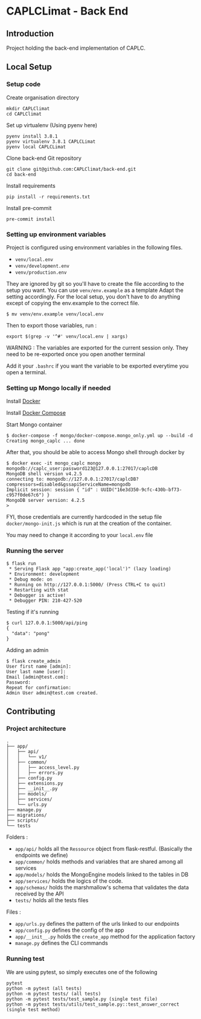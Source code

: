 # CAPLCLimat - Back End
## Introduction
Project holding the back-end implementation of CAPLC.

## Local Setup

### Setup code
Create organisation directory
```shell script
mkdir CAPLClimat
cd CAPLClimat
```

Set up virtualenv
(Using pyenv here)
```shell script
pyenv install 3.8.1
pyenv virtualenv 3.8.1 CAPLCLimat
pyenv local CAPLCLimat
```

Clone back-end Git repository
```shell script
git clone git@github.com:CAPLClimat/back-end.git
cd back-end
```

Install requirements
```shell script
pip install -r requirements.txt
```

Install pre-commit
```shell script
pre-commit install
```
### Setting up environment variables
Project is configured using environment variables in the following files.
- `venv/local.env`
- `venv/development.env`
- `venv/production.env`

They are ignored by git so you'll have to create the file according to the setup you want.
You can use `venv/env.example` as a template
Adapt the setting accordingly.
For the local setup, you don't have to do anything except of copying the env.example to the correct file.
```shell script
$ mv venv/env.example venv/local.env
```

Then to export those variables, run :
```shell script
export $(grep -v '^#' venv/local.env | xargs)
```
WARNING : The variables are exported for the current session only. They need to be re-exported
once you open another terminal

Add it your `.bashrc` if you want the variable to be exported everytime you open a terminal.

### Setting up Mongo locally if needed
Install [Docker](https://www.docker.com/get-started)

Install [Docker Compose](https://docs.docker.com/compose/install/)

Start Mongo container
```shell script
$ docker-compose -f mongo/docker-compose.mongo_only.yml up --build -d
Creating mongo_caplc ... done
```

After that, you should be able to access Mongo shell through docker by
```shell script
$ docker exec -it mongo_caplc mongo mongodb://caplc_user:password123@127.0.0.1:27017/caplcDB
MongoDB shell version v4.2.5
connecting to: mongodb://127.0.0.1:27017/caplcDB?compressors=disabled&gssapiServiceName=mongodb
Implicit session: session { "id" : UUID("16e3d350-9cfc-430b-bf73-c957f0de67c6") }
MongoDB server version: 4.2.5
>
```

FYI, those credentials are currently hardcoded in the setup file `docker/mongo-init.js` which is run at the creation of the container.

You may need to change it according to your `local.env` file

### Running the server

```shell script
$ flask run
 * Serving Flask app "app:create_app('local')" (lazy loading)
 * Environment: development
 * Debug mode: on
 * Running on http://127.0.0.1:5000/ (Press CTRL+C to quit)
 * Restarting with stat
 * Debugger is active!
 * Debugger PIN: 210-427-520

```

Testing if it's running
```shell script
$ curl 127.0.0.1:5000/api/ping
{
  "data": "pong"
}
```

Adding an admin
```shell script
$ flask create_admin
User first name [admin]:
User last name [user]:
Email [admin@test.com]:
Password:
Repeat for confirmation:
Admin User admin@test.com created.
```

## Contributing
### Project architecture
```text
.
├── app/
│   ├── api/
│   │   └── v1/
│   ├── common/
│   │   ├── access_level.py
│   │   ├── errors.py
│   ├── config.py
│   ├── extensions.py
│   ├── __init__.py
│   ├── models/
│   ├── services/
│   └── urls.py
├── manage.py
├── migrations/
├── scripts/
└── tests
```

Folders :
- `app/api/` holds all the `Ressource` object from flask-restful. (Basically the endpoints we define)
- `app/common/` holds methods and variables that are shared among all services
- `app/models/` holds the MongoEngine models linked to the tables in DB
- `app/services/` holds the logics of the code.
- `app/schemas/` holds the marshmallow's schema that validates the data received by the API
- `tests/` holds all the tests files

Files :
- `app/urls.py` defines the pattern of the urls linked to our endpoints
- `app/config.py` defines the config of the app
- `app/__init__.py` holds the `create_app` method for the application factory
- `manage.py` defines the CLI commands

### Running test
We are using pytest, so simply executes one of the following
```shell script
pytest
python -m pytest (all tests)
python -m pytest tests/ (all tests)
python -m pytest tests/test_sample.py (single test file)
python -m pytest tests/utils/test_sample.py::test_answer_correct (single test method)
```
